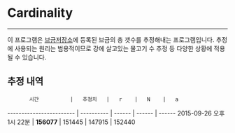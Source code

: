 # Cardinality
-------------

이 프로그램은 [브금저장소](http://bgmstore.net)에 등록된 브금의 총 갯수를 추정해내는 프로그램입니다. 추정에 사용되는 원리는 범용적이므로 강에 살고있는 물고기 수 추정 등 다양한 상황에 적용될 수 있습니다.

## 추정 내역

           시간          |   추정치   |   r    |   N    |   a
------------------------ | ---------- | ------ | ------ | ------
2015-09-26 오후 1시 22분 | **156077** | 151445 | 147915 | 152440
